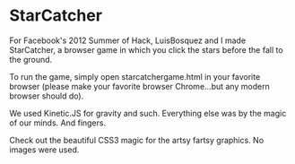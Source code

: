 StarCatcher
============

For Facebook's 2012 Summer of Hack, LuisBosquez and I made StarCatcher, a browser game in which you click the stars before the fall to the ground.

To run the game, simply open starcatchergame.html in your favorite browser (please make your favorite browser Chrome...but any modern browser should do).

We used Kinetic.JS for gravity and such. Everything else was by the magic of our minds. And fingers.

Check out the beautiful CSS3 magic for the artsy fartsy graphics. No images were used.
